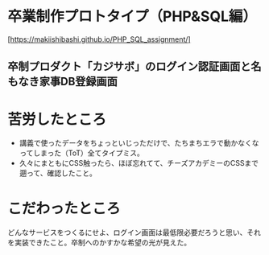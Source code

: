 # 卒業制作プロトタイプ（PHP&SQL編）
[https://makiishibashi.github.io/PHP_SQL_assignment/]
## 卒制プロダクト「カジサボ」のログイン認証画面と名もなき家事DB登録画面
# 苦労したところ
- 講義で使ったデータをちょっといじっただけで、たちまちエラで動かなくなってしまった（ToT）全てタイプミス。
- 久々にまともにCSS触ったら、ほぼ忘れてて、チーズアカデミーのCSSまで遡って、確認したこと。
# こだわったところ
どんなサービスをつくるにせよ、ログイン画面は最低限必要だろうと思い、それを実装できたこと。卒制へのかすかな希望の光が見えた。